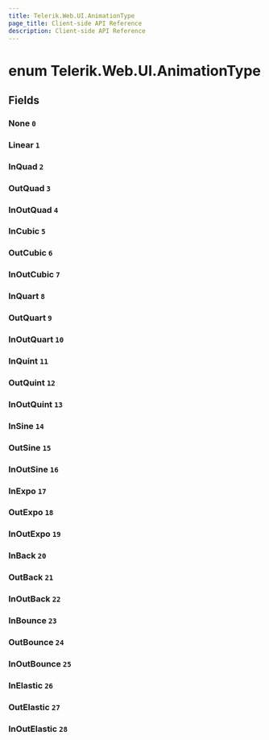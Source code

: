 ```yaml
---
title: Telerik.Web.UI.AnimationType
page_title: Client-side API Reference
description: Client-side API Reference
---
```


# enum Telerik.Web.UI.AnimationType

## Fields

### None `0`

### Linear `1`

### InQuad `2`

### OutQuad `3`

### InOutQuad `4`

### InCubic `5`

### OutCubic `6`

### InOutCubic `7`

### InQuart `8`

### OutQuart `9`

### InOutQuart `10`

### InQuint `11`

### OutQuint `12`

### InOutQuint `13`

### InSine `14`

### OutSine `15`

### InOutSine `16`

### InExpo `17`

### OutExpo `18`

### InOutExpo `19`

### InBack `20`

### OutBack `21`

### InOutBack `22`

### InBounce `23`

### OutBounce `24`

### InOutBounce `25`

### InElastic `26`

### OutElastic `27`

### InOutElastic `28`


